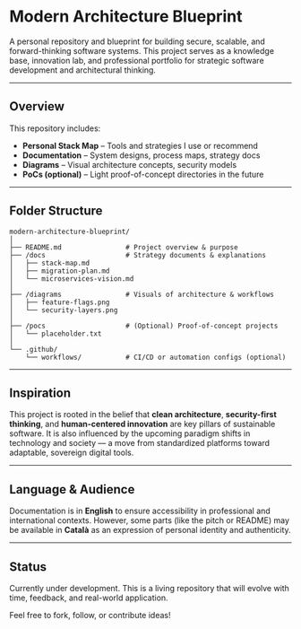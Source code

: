 # Modern Architecture Blueprint

A personal repository and blueprint for building secure, scalable, and forward-thinking software systems. This project serves as a knowledge base, innovation lab, and professional portfolio for strategic software development and architectural thinking.

---

## Overview

This repository includes:

- **Personal Stack Map** – Tools and strategies I use or recommend
- **Documentation** – System designs, process maps, strategy docs
- **Diagrams** – Visual architecture concepts, security models
- **PoCs (optional)** – Light proof-of-concept directories in the future

---

## Folder Structure

```
modern-architecture-blueprint/
│
├── README.md                # Project overview & purpose
├── /docs                    # Strategy documents & explanations
│   ├── stack-map.md
│   ├── migration-plan.md
│   └── microservices-vision.md
│
├── /diagrams                # Visuals of architecture & workflows
│   ├── feature-flags.png
│   └── security-layers.png
│
├── /pocs                    # (Optional) Proof-of-concept projects
│   └── placeholder.txt
│
└── .github/
    └── workflows/           # CI/CD or automation configs (optional)
```

---

## Inspiration

This project is rooted in the belief that **clean architecture**, **security-first thinking**, and **human-centered innovation** are key pillars of sustainable software. It is also influenced by the upcoming paradigm shifts in technology and society — a move from standardized platforms toward adaptable, sovereign digital tools.

---

## Language & Audience

Documentation is in **English** to ensure accessibility in professional and international contexts.
However, some parts (like the pitch or README) may be available in **Català** as an expression of personal identity and authenticity.

---

## Status

Currently under development. This is a living repository that will evolve with time, feedback, and real-world application.

Feel free to fork, follow, or contribute ideas!
